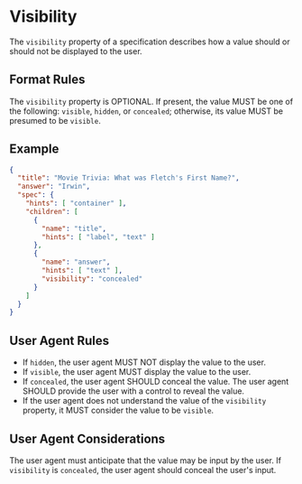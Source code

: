 # Visibility

The `visibility` property of a specification describes how a value should or should not be displayed to the user.

## Format Rules

The `visibility` property is OPTIONAL. If present, the value MUST be one of the following: `visible`, `hidden`, or `concealed`; otherwise, its value MUST be presumed to be `visible`.

## Example

```json
{
  "title": "Movie Trivia: What was Fletch's First Name?",
  "answer": "Irwin",
  "spec": {
    "hints": [ "container" ],
    "children": [
      {
        "name": "title",
        "hints": [ "label", "text" ]
      },
      {
        "name": "answer",
        "hints": [ "text" ],
        "visibility": "concealed"
      }
    ]
  }
}
```

## User Agent Rules

- If `hidden`, the user agent MUST NOT display the value to the user.
- If `visible`, the user agent MUST display the value to the user.
- If `concealed`, the user agent SHOULD conceal the value. The user agent SHOULD provide the user with a control to reveal the value.
- If the user agent does not understand the value of the `visibility` property, it MUST consider the value to be `visible`.

## User Agent Considerations

The user agent must anticipate that the value may be input by the user. If `visibility` is `concealed`, the user agent should conceal the user's input.
